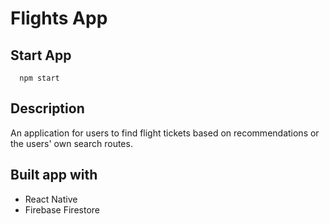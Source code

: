 # Flights App

## Start App

```
  npm start
```

## Description

An application for users to find flight tickets based on recommendations or the users' own search routes.

## Built app with

- React Native
- Firebase Firestore
